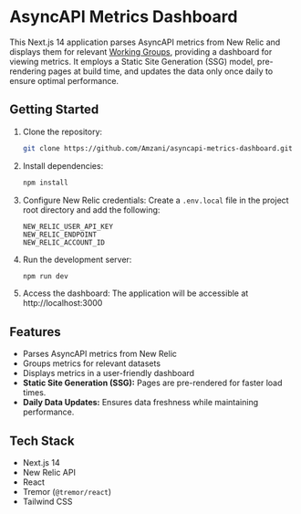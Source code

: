 # AsyncAPI Metrics Dashboard

This Next.js 14 application parses AsyncAPI metrics from New Relic and displays them for relevant [Working Groups](https://github.com/orgs/asyncapi/discussions/1037), providing a dashboard for viewing metrics. It employs a Static Site Generation (SSG) model, pre-rendering pages at build time, and updates the data only once daily to ensure optimal performance.

## Getting Started

1. Clone the repository:

   ```bash
   git clone https://github.com/Amzani/asyncapi-metrics-dashboard.git
   ```

2. Install dependencies:

   ```bash
   npm install
   ```

3. Configure New Relic credentials:
   Create a `.env.local` file in the project root directory and add the following:

   ```
   NEW_RELIC_USER_API_KEY
   NEW_RELIC_ENDPOINT
   NEW_RELIC_ACCOUNT_ID
   ```

4. Run the development server:

   ```bash
   npm run dev
   ```

5. Access the dashboard: The application will be accessible at http://localhost:3000

## Features

- Parses AsyncAPI metrics from New Relic
- Groups metrics for relevant datasets
- Displays metrics in a user-friendly dashboard
- **Static Site Generation (SSG):** Pages are pre-rendered for faster load times.
- **Daily Data Updates:** Ensures data freshness while maintaining performance.

## Tech Stack

- Next.js 14
- New Relic API
- React
- Tremor (`@tremor/react`)
- Tailwind CSS
